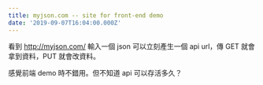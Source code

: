 ```yaml
---
title: myjson.com -- site for front-end demo
date: '2019-09-07T16:04:00.000Z'
---
```


看到 http://myjson.com/ 輸入一個 json 可以立刻產生一個 api url，傳 GET 就會拿到資料，PUT 就會改資料。

感覺前端 demo 時不錯用。但不知道 api 可以存活多久？

